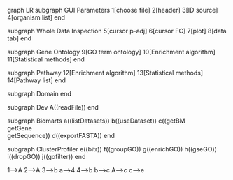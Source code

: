 graph LR
  subgraph GUI Parameters
    1[choose file]
    2[header]
    3[ID source]
    4[organism list]
  end

  subgraph Whole Data Inspection
    5[cursor p-adj]
    6[cursor FC]
    7[plot]
    8[data tab]
  end

  subgraph Gene Ontology
    9[GO term ontology]
    10[Enrichment algorithm]
    11[Statistical methods]
  end

  subgraph Pathway
    12[Enrichment algorithm]
    13[Statistical methods]
    14[Pathway list]
  end

  subgraph Domain
  end

  subgraph Dev
    A((readFile))
  end

  subgraph Biomarts
    a((listDatasets))
    b((useDataset))
    c((getBM<br>getGene<br>getSequence))
    d((exportFASTA))
  end

  subgraph ClusterProfiler
    e((bitr))
    f((groupGO))
    g((enrichGO))
    h((gseGO))
    i((dropGO))
    j((gofilter))
  end

  1-->A
  2-->A
  3-->b
  a-->4
  4-->b
  b-->c
  A-->c
  c-->e
